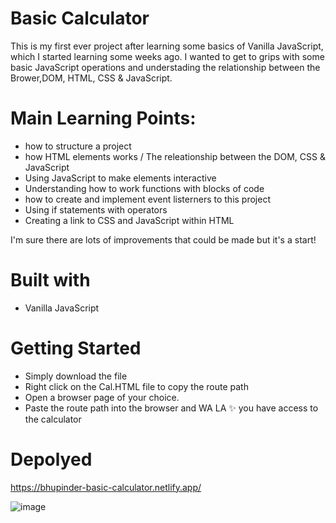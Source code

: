 # Basic Calculator

This is my first ever project after learning some basics of Vanilla JavaScript, which I started learning some weeks ago. I wanted to get to grips with some basic JavaScript operations and understading the relationship between the Brower,DOM, HTML, CSS & JavaScript.

# Main Learning Points:
-	how to structure a project
-	how HTML elements works / The releationship between the DOM, CSS & JavaScript
-	Using JavaScript to make elements interactive
-	Understanding how to work functions with blocks of code
-	how to create and implement event listerners to this project
-	Using if statements with operators
-	Creating a link to CSS and JavaScript within HTML

I'm sure there are lots of improvements that could be made but it's a start!

# Built with

- Vanilla JavaScript

# Getting Started

- Simply download the file
- Right click on the Cal.HTML file to copy the route path
- Open a browser page of your choice.
- Paste the route path into the browser and WA LA :sparkles: you have access to the calculator

# Depolyed

https://bhupinder-basic-calculator.netlify.app/

![image](https://user-images.githubusercontent.com/100348736/183295808-53e489db-60b5-4a10-8053-7b1ed609b667.png)

